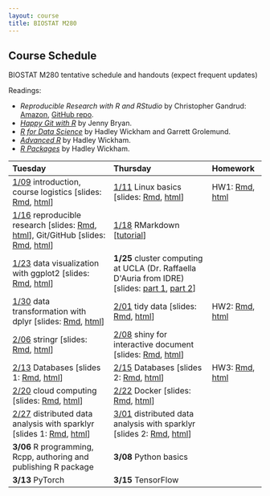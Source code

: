```yaml
---
layout: course
title: BIOSTAT M280
---
```


## Course Schedule

BIOSTAT M280 tentative schedule and handouts (expect frequent updates)

Readings:  
* _Reproducible Research with R and RStudio_ by Christopher Gandrud: [Amazon](https://www.amazon.com/Reproducible-Research-Studio-Second-Chapman/dp/1498715370/ref=dp_ob_title_bk), [GitHub repo](https://github.com/christophergandrud/Rep-Res-Book).  
* [_Happy Git with R_](http://happygitwithr.com) by Jenny Bryan.  
* [_R for Data Science_](http://r4ds.had.co.nz) by Hadley Wickham and Garrett Grolemund.  
* [_Advanced R_](http://adv-r.had.co.nz) by Hadley Wickham.  
* [_R Packages_](http://r-pkgs.had.co.nz) by Hadley Wickham.


| Tuesday | Thursday | Homework |
|:-----------|:------------|:------------|
| [1/09](http://hua-zhou.github.io/teaching/biostatm280-2018winter/biostatm280winter2018/2018/01/09/first-day.html) introduction, course logistics \[slides: [Rmd](http://raw.githubusercontent.com/Hua-Zhou/Hua-Zhou.github.io/master/teaching/biostatm280-2018winter/slides/01-intro/intro.Rmd), [html](./slides/01-intro/intro.html)\] | [1/11](http://hua-zhou.github.io/teaching/biostatm280-2018winter/biostatm280winter2018/2018/01/11/week1-day2.html) Linux basics \[slides: [Rmd](http://raw.githubusercontent.com/Hua-Zhou/Hua-Zhou.github.io/master/teaching/biostatm280-2018winter/slides/02-linux/linux.Rmd), [html](./slides/02-linux/linux.html)\] | HW1: [Rmd](http://raw.githubusercontent.com/Hua-Zhou/Hua-Zhou.github.io/master/teaching/biostatm280-2018winter/hw/hw1/hw1.Rmd), [html](./hw/hw1/hw1.html) |  
| [1/16](http://hua-zhou.github.io/teaching/biostatm280-2018winter/biostatm280winter2018/2018/01/16/week2-day1.html) reproducible research \[slides: [Rmd](https://raw.githubusercontent.com/Hua-Zhou/Hua-Zhou.github.io/master/teaching/biostatm280-2018winter/slides/03-repres/repres.Rmd), [html](./slides/03-repres/repres.html)\], Git/GitHub \[slides: [Rmd](http://raw.githubusercontent.com/Hua-Zhou/Hua-Zhou.github.io/master/teaching/biostatm280-2018winter/slides/04-git/git.Rmd), [html](./slides/04-git/git.html)\] | [1/18](http://hua-zhou.github.io/teaching/biostatm280-2018winter/biostatm280winter2018/2018/01/18/week2-day2.html) RMarkdown \[[tutorial](http://rmarkdown.rstudio.com/lesson-1.html)\] |
| [1/23](http://hua-zhou.github.io/teaching/biostatm280-2018winter/biostatm280winter2018/2018/01/23/week3-day1.html) data visualization with ggplot2 \[slides: [Rmd](http://raw.githubusercontent.com/Hua-Zhou/Hua-Zhou.github.io/master/teaching/biostatm280-2018winter/slides/06-ggplot2/ggplot2.Rmd), [html](./slides/06-ggplot2/ggplot2.html)\] | **1/25** cluster computing at UCLA (Dr. Raffaella D'Auria from IDRE) \[slides: [part 1](https://ucla.box.com/s/aky4dflcbtx7ioay0yv5dp0c9y512awa), [part 2](https://ucla.box.com/s/gvge8jtvl7d2dpprjwovqi4rwy1knvq4)\] |
| [1/30](http://hua-zhou.github.io/teaching/biostatm280-2018winter/biostatm280winter2018/2018/01/30/week4-day1.html) data transformation with dplyr \[slides: [Rmd](http://raw.githubusercontent.com/Hua-Zhou/Hua-Zhou.github.io/master/teaching/biostatm280-2018winter/slides/07-dplyr/dplyr.Rmd), [html](./slides/07-dplyr/dplyr.html)\] | [2/01](http://hua-zhou.github.io/teaching/biostatm280-2018winter/biostatm280winter2018/2018/02/01/week4-day2.html) tidy data \[slides: [Rmd](http://raw.githubusercontent.com/Hua-Zhou/Hua-Zhou.github.io/master/teaching/biostatm280-2018winter/slides/08-tidy/tidy.Rmd), [html](./slides/08-tidy/tidy.html)\]  | HW2: [Rmd](http://raw.githubusercontent.com/Hua-Zhou/Hua-Zhou.github.io/master/teaching/biostatm280-2018winter/hw/hw2/hw2.Rmd), [html](./hw/hw2/hw2.html) |
| [2/06](http://hua-zhou.github.io/teaching/biostatm280-2018winter/biostatm280winter2018/2018/02/06/week5-day1.html) stringr \[slides: [Rmd](http://raw.githubusercontent.com/Hua-Zhou/Hua-Zhou.github.io/master/teaching/biostatm280-2018winter/slides/09-stringr/stringr.Rmd), [html](./slides/09-stringr/stringr.html)\]  | [2/08](http://hua-zhou.github.io/teaching/biostatm280-2018winter/biostatm280winter2018/2018/02/08/week5-day2.html) shiny for interactive document \[slides: [Rmd](http://raw.githubusercontent.com/Hua-Zhou/Hua-Zhou.github.io/master/teaching/biostatm280-2018winter/slides/10-shiny/shiny.Rmd), [html](https://hua-zhou.shinyapps.io/shiny_slides/)\] |
| [2/13](http://hua-zhou.github.io/teaching/biostatm280-2018winter/biostatm280winter2018/2018/02/13/week6-day1.html) Databases \[slides 1: [Rmd](http://raw.githubusercontent.com/Hua-Zhou/Hua-Zhou.github.io/master/teaching/biostatm280-2018winter/slides/11-dbplyr/dbintro.Rmd), [html](./slides/11-dbplyr/dbintro.html)\] | [2/15](http://hua-zhou.github.io/teaching/biostatm280-2018winter/biostatm280winter2018/2018/02/15/week6-day2.html) Databases \[slides 2: [Rmd](http://raw.githubusercontent.com/Hua-Zhou/Hua-Zhou.github.io/master/teaching/biostatm280-2018winter/slides/11-dbplyr/dbplyr.Rmd), [html](./slides/11-dbplyr/dbplyr.html)\] | HW3: [Rmd](http://raw.githubusercontent.com/Hua-Zhou/Hua-Zhou.github.io/master/teaching/biostatm280-2018winter/hw/hw3/hw3.Rmd), [html](./hw/hw3/hw3.html) |
| [2/20](http://hua-zhou.github.io/teaching/biostatm280-2018winter/biostatm280winter2018/2018/02/20/week7-day1.html) cloud computing \[slides: [Rmd](http://raw.githubusercontent.com/Hua-Zhou/Hua-Zhou.github.io/master/teaching/biostatm280-2018winter/slides/13-gcp/gcp.Rmd), [html](./slides/13-gcp/gcp.html)\] | [2/22](http://hua-zhou.github.io/teaching/biostatm280-2018winter/biostatm280winter2018/2018/02/22/week7-day2.html) Docker \[slides: [Rmd](http://raw.githubusercontent.com/Hua-Zhou/Hua-Zhou.github.io/master/teaching/biostatm280-2018winter/slides/14-docker/docker.Rmd), [html](./slides/14-docker/docker.html)\] |
| [2/27](http://hua-zhou.github.io/teaching/biostatm280-2018winter/biostatm280winter2018/2018/02/27/week8-day1.html) distributed data analysis with sparklyr  \[slides 1: [Rmd](http://raw.githubusercontent.com/Hua-Zhou/Hua-Zhou.github.io/master/teaching/biostatm280-2018winter/slides/12-sparklyr/sparklyr-intro.Rmd), [html](./slides/12-sparklyr/sparklyr-intro.html)\] | [3/01](http://hua-zhou.github.io/teaching/biostatm280-2018winter/biostatm280winter2018/2018/03/01/week8-day2.html) distributed data analysis with sparklyr \[slides 2: [Rmd](http://raw.githubusercontent.com/Hua-Zhou/Hua-Zhou.github.io/master/teaching/biostatm280-2018winter/slides/12-sparklyr/sparklyr-flights.Rmd), [html](./slides/12-sparklyr/sparklyr-flights.html)\] |
| **3/06** R programming, Rcpp, authoring and publishing R package  | **3/08** Python basics |
| **3/13** PyTorch  | **3/15** TensorFlow |
